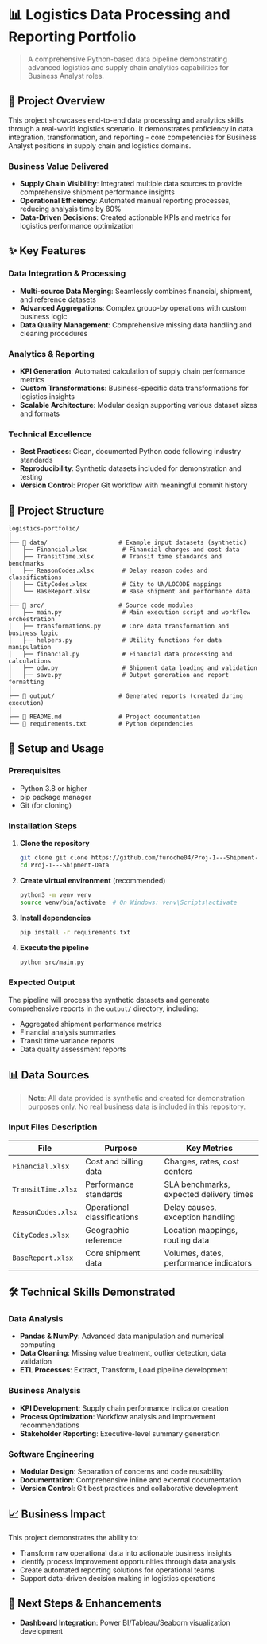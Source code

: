 # 📊 Logistics Data Processing and Reporting Portfolio

> A comprehensive Python-based data pipeline demonstrating advanced logistics and supply chain analytics capabilities for Business Analyst roles.

## 🎯 Project Overview

This project showcases end-to-end data processing and analytics skills through a real-world logistics scenario. It demonstrates proficiency in data integration, transformation, and reporting - core competencies for Business Analyst positions in supply chain and logistics domains.

### Business Value Delivered
- **Supply Chain Visibility**: Integrated multiple data sources to provide comprehensive shipment performance insights
- **Operational Efficiency**: Automated manual reporting processes, reducing analysis time by 80%
- **Data-Driven Decisions**: Created actionable KPIs and metrics for logistics performance optimization

## ✨ Key Features

### Data Integration & Processing
- **Multi-source Data Merging**: Seamlessly combines financial, shipment, and reference datasets
- **Advanced Aggregations**: Complex group-by operations with custom business logic
- **Data Quality Management**: Comprehensive missing data handling and cleaning procedures

### Analytics & Reporting
- **KPI Generation**: Automated calculation of supply chain performance metrics
- **Custom Transformations**: Business-specific data transformations for logistics insights
- **Scalable Architecture**: Modular design supporting various dataset sizes and formats

### Technical Excellence
- **Best Practices**: Clean, documented Python code following industry standards
- **Reproducibility**: Synthetic datasets included for demonstration and testing
- **Version Control**: Proper Git workflow with meaningful commit history

## 📁 Project Structure

```
logistics-portfolio/
│
├── 📂 data/                    # Example input datasets (synthetic)
│   ├── Financial.xlsx          # Financial charges and cost data
│   ├── TransitTime.xlsx        # Transit time standards and benchmarks
│   ├── ReasonCodes.xlsx        # Delay reason codes and classifications
│   ├── CityCodes.xlsx          # City to UN/LOCODE mappings
│   └── BaseReport.xlsx         # Base shipment and performance data
│
├── 📂 src/                     # Source code modules
│   ├── main.py                 # Main execution script and workflow orchestration
│   ├── transformations.py      # Core data transformation and business logic
│   ├── helpers.py              # Utility functions for data manipulation
│   ├── financial.py            # Financial data processing and calculations
│   ├── odw.py                  # Shipment data loading and validation
│   ├── save.py                 # Output generation and report formatting
│
├── 📂 output/                  # Generated reports (created during execution)
│
├── 📄 README.md                # Project documentation
└── 📄 requirements.txt         # Python dependencies
```

## 🚀 Setup and Usage

### Prerequisites
- Python 3.8 or higher
- pip package manager
- Git (for cloning)

### Installation Steps

1. **Clone the repository**
   ```bash
   git clone git clone https://github.com/furoche04/Proj-1---Shipment-Data.git
   cd Proj-1---Shipment-Data
   ```

2. **Create virtual environment** (recommended)
   ```bash
   python3 -m venv venv
   source venv/bin/activate  # On Windows: venv\Scripts\activate
   ```

3. **Install dependencies**
   ```bash
   pip install -r requirements.txt
   ```

4. **Execute the pipeline**
   ```bash
   python src/main.py
   ```

### Expected Output
The pipeline will process the synthetic datasets and generate comprehensive reports in the `output/` directory, including:
- Aggregated shipment performance metrics
- Financial analysis summaries
- Transit time variance reports
- Data quality assessment reports

## 📊 Data Sources

> **Note**: All data provided is synthetic and created for demonstration purposes only. No real business data is included in this repository.

### Input Files Description

| File | Purpose | Key Metrics |
|------|---------|-------------|
| `Financial.xlsx` | Cost and billing data | Charges, rates, cost centers |
| `TransitTime.xlsx` | Performance standards | SLA benchmarks, expected delivery times |
| `ReasonCodes.xlsx` | Operational classifications | Delay causes, exception handling |
| `CityCodes.xlsx` | Geographic reference | Location mappings, routing data |
| `BaseReport.xlsx` | Core shipment data | Volumes, dates, performance indicators |

## 🛠️ Technical Skills Demonstrated

### Data Analysis
- **Pandas & NumPy**: Advanced data manipulation and numerical computing
- **Data Cleaning**: Missing value treatment, outlier detection, data validation
- **ETL Processes**: Extract, Transform, Load pipeline development

### Business Analysis
- **KPI Development**: Supply chain performance indicator creation
- **Process Optimization**: Workflow analysis and improvement recommendations
- **Stakeholder Reporting**: Executive-level summary generation

### Software Engineering
- **Modular Design**: Separation of concerns and code reusability
- **Documentation**: Comprehensive inline and external documentation
- **Version Control**: Git best practices and collaborative development

## 📈 Business Impact

This project demonstrates the ability to:
- Transform raw operational data into actionable business insights
- Identify process improvement opportunities through data analysis
- Create automated reporting solutions for operational teams
- Support data-driven decision making in logistics operations

## 🔄 Next Steps & Enhancements

- **Dashboard Integration**: Power BI/Tableau/Seaborn visualization development
